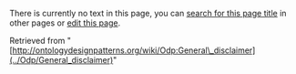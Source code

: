 There is currently no text in this page, you can [search for this page title](http://ontologydesignpatterns.org/wiki/Special:Search/General_disclaimer "Special:Search/General disclaimer") in other pages or [edit this page](http://ontologydesignpatterns.org/wiki/index.php?title=Odp:General_disclaimer&action=edit "http://ontologydesignpatterns.org/wiki/index.php?title=Odp:General_disclaimer&action=edit").






Retrieved from "[http://ontologydesignpatterns.org/wiki/Odp:General\_disclaimer](../Odp/General_disclaimer)"